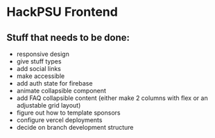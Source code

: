 # HackPSU Frontend

## Stuff that needs to be done:

- responsive design
- give stuff types
- add social links
- make accessible
- add auth state for firebase
- animate collapsible component
- add FAQ collapsible content (either make 2 columns with flex or an adjustable grid layout)
- figure out how to template sponsors
- configure vercel deployments
- decide on branch development structure
